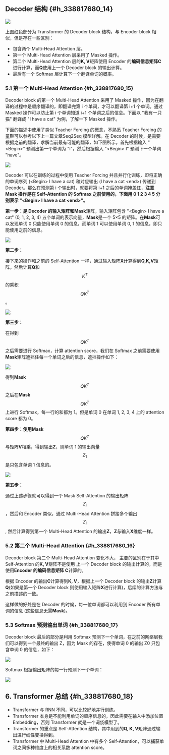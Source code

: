## Decoder 结构 {#h_338817680_14}

![](/assets/llm-transformer-decoder1.png)

上图红色部分为 Transformer 的 Decoder block 结构，与 Encoder block 相似，但是存在一些区别：

* 包含两个 Multi-Head Attention 层。
* 第一个 Multi-Head Attention 层采用了 Masked 操作。
* 第二个 Multi-Head Attention 层的**K, V**矩阵使用 Encoder 的**编码信息矩阵C**进行计算，而**Q**使用上一个 Decoder block 的输出计算。
* 最后有一个 Softmax 层计算下一个翻译单词的概率。

### 5.1 第一个 Multi-Head Attention {#h_338817680_15}

Decoder block 的第一个 Multi-Head Attention 采用了 Masked 操作，因为在翻译的过程中是顺序翻译的，即翻译完第 i 个单词，才可以翻译第 i+1 个单词。通过 Masked 操作可以防止第 i 个单词知道 i+1 个单词之后的信息。下面以 "我有一只猫" 翻译成 "I have a cat" 为例，了解一下 Masked 操作。

下面的描述中使用了类似 Teacher Forcing 的概念，不熟悉 Teacher Forcing 的童鞋可以参考以下上一篇文章Seq2Seq 模型详解。在 Decoder 的时候，是需要根据之前的翻译，求解当前最有可能的翻译，如下图所示。首先根据输入 "&lt;Begin&gt;" 预测出第一个单词为 "I"，然后根据输入 "&lt;Begin&gt; I" 预测下一个单词 "have"。

![](/assets/llm-transformer-decoder2.png)

Decoder 可以在训练的过程中使用 Teacher Forcing 并且并行化训练，即将正确的单词序列 \(&lt;Begin&gt; I have a cat\) 和对应输出 \(I have a cat &lt;end&gt;\) 传递到 Decoder。那么在预测第 i 个输出时，就要将第 i+1 之后的单词掩盖住，**注意 Mask 操作是在 Self-Attention 的 Softmax 之前使用的，下面用 0 1 2 3 4 5 分别表示 "&lt;Begin&gt; I have a cat &lt;end&gt;"。**

**第一步：**是 Decoder 的输入矩阵和**Mask**矩阵，输入矩阵包含 "&lt;Begin&gt; I have a cat" \(0, 1, 2, 3, 4\) 五个单词的表示向量，**Mask**是一个 5×5 的矩阵。在**Mask**可以发现单词 0 只能使用单词 0 的信息，而单词 1 可以使用单词 0, 1 的信息，即只能使用之前的信息。

![](/assets/llm-transforme-decoder5.png)

**第二步：**

接下来的操作和之前的 Self-Attention 一样，通过输入矩阵**X**计算得到**Q,K,V**矩阵。然后计算**Q**和$$K^T$$的乘积$$QK^T$$。

![](/assets/llm-transformer-decoder51.png)

**第三步：**

在得到$$QK^T$$之后需要进行 Softmax，计算 attention score，我们在 Softmax 之前需要使用**Mask**矩阵遮挡住每一个单词之后的信息，遮挡操作如下：

![](/assets/llm-transformer-decoder53.png)

得到**Mask**$$QK^T$$之后在**Mask**$$QK^T$$上进行 Softmax，每一行的和都为 1。但是单词 0 在单词 1, 2, 3, 4 上的 attention score 都为 0。

**第四步：**使用**Mask**$$QK^T$$与矩阵**V**相乘，得到输出**Z**，则单词 1 的输出向量$$Z_1$$是只包含单词 1 信息的。

![](/assets/llm-transformer-decoder55.png)

**第五步：**

通过上述步骤就可以得到一个 Mask Self-Attention 的输出矩阵$$Z_i$$，然后和 Encoder 类似，通过 Multi-Head Attention 拼接多个输出$$Z_i$$, 然后计算得到第一个 Multi-Head Attention 的输出**Z**，**Z**与输入**X**维度一样。

### 5.2 第二个 Multi-Head Attention {#h_338817680_16}

Decoder block 第二个 Multi-Head Attention 变化不大， 主要的区别在于其中 Self-Attention 的**K, V**矩阵不是使用 上一个 Decoder block 的输出计算的，而是使用**Encoder 的编码信息矩阵 C**计算的。

根据 Encoder 的输出**C**计算得到**K, V**，根据上一个 Decoder block 的输出**Z**计算**Q**\(如果是第一个 Decoder block 则使用输入矩阵**X**进行计算\)，后续的计算方法与之前描述的一致。

这样做的好处是在 Decoder 的时候，每一位单词都可以利用到 Encoder 所有单词的信息 \(这些信息无需**Mask**\)。

### 5.3 Softmax 预测输出单词 {#h_338817680_17}

Decoder block 最后的部分是利用 Softmax 预测下一个单词，在之前的网络层我们可以得到一个最终的输出 Z，因为 Mask 的存在，使得单词 0 的输出 Z0 只包含单词 0 的信息，如下：

![](/assets/llm-transformer-decoder61.png)

Softmax 根据输出矩阵的每一行预测下一个单词：

![](/assets/llm-transformer-decoder62.png)

## 6. Transformer 总结 {#h_338817680_18}

* Transformer 与 RNN 不同，可以比较好地并行训练。
* Transformer 本身是不能利用单词的顺序信息的，因此需要在输入中添加位置 Embedding，否则 Transformer 就是一个词袋模型了。
* Transformer 的重点是 Self-Attention 结构，其中用到的**Q, K, V**矩阵通过输出进行线性变换得到。
* Transformer 中 Multi-Head Attention 中有多个 Self-Attention，可以捕获单词之间多种维度上的相关系数 attention score。



